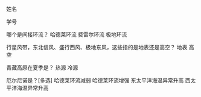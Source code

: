 
姓名

学号

哪个是间接环流？
哈德莱环流
费雷尔环流
极地环流


行星风带，东北信风、盛行西风、极地东风，这些指的是地表还是高空？
地表
高空

青藏高原在夏季是？
热源
冷源

厄尔尼诺是？[多选]
哈德莱环流减弱
哈德莱环流增强
东太平洋海温异常升高
西太平洋海温异常升高
